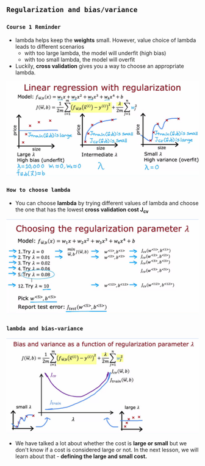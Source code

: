 ## `Regularization and bias/variance`

### `Course 1 Reminder`

- lambda helps keep the **weights** small. However, value choice of lambda leads to different scenarios
  - with too large lambda, the model will underfit (high bias)
  - with too small lambda, the model will overfit
- Luckily, **cross validation** gives you a way to choose an appropriate lambda.

![Alt text](<ref img/5.png>)

### `How to choose lambda`

- You can choose **lambda** by trying different values of lambda and choose the one that has the lowest **cross validation cost J<sub>cv</sub>**

![Alt text](<ref img/6.png>)

### `lambda and bias-variance`

![Alt text](<ref img/7.png>)

- We have talked a lot about whether the cost is **large or small** but we don't know if a cost is considered large or not. In the next lesson, we will learn about that - **defining the large and small cost.**